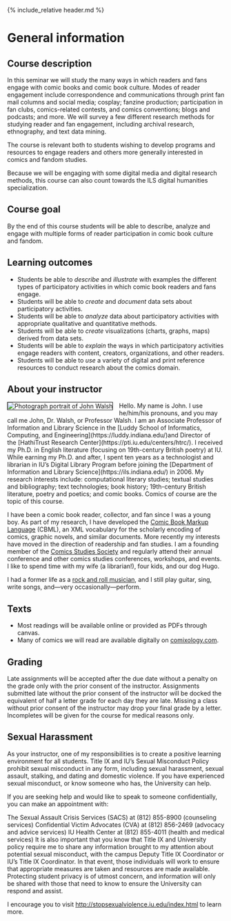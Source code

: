 {% include_relative header.md %}
# General information

## Course description<a id="desc"/>
In this seminar we will study the many ways in which readers and fans engage with comic books and comic book culture. Modes of reader engagement include correspondence and communications through print fan mail columns and social media; cosplay; fanzine production; participation in fan clubs, comics-related contests, and comics conventions; blogs and podcasts; and more. We will survey a few different research methods for studying reader and fan engagement, including archival research, ethnography, and text data mining.

The course is relevant both to students wishing to develop programs and resources to engage readers and others more generally interested in comics and fandom studies.

Because we will be engaging with some digital media and digital research methods, this course can also count towards the ILS digital humanities specialization.

## Course goal
By the end of this course students will be able to describe, analyze and engage with multiple forms of reader participation in comic book culture and fandom.

## Learning outcomes
- Students be able to *describe* and *illustrate* with examples the different types of participatory activities in which comic book readers and fans engage.
- Students will be able to *create* and *document* data sets about participatory activities.
- Students will be able to *analyze* data about participatory activities with appropriate qualitative and quantitative methods.
- Students will be able to *create* visualizations (charts, graphs, maps) derived from data sets.
- Students will be able to *explain* the ways in which participatory activities engage readers with content, creators, organizations, and other readers.
- Students will be able to *use* a variety of digital and print reference resources to conduct research about the comics domain.

## About your instructor
<img style="float:left;margin-right:1em;border:1px solid black;" alt="Photograph portrait of John Walsh" src="jawalsh.jpg"/>
Hello. My name is John. I use he/him/his pronouns, and you may call me John, Dr. Walsh, or Professor Walsh. I am an Associate Professor of Information and Library Science in the [Luddy School of Informatics, Computing, and Engineering](https://luddy.indiana.edu/)and Director of the [HathiTrust Research Center](https://pti.iu.edu/centers/htrc/). I received my Ph.D. in English literature (focusing on 19th-century British poetry) at IU. While earning my Ph.D. and after, I spent ten years as a technologist and librarian in IU’s Digital Library Program before joining the [Department of Information and Library Science](https://ils.indiana.edu/) in 2006. My research interests include: computational literary studies; textual studies and bibliography; text technologies; book history; 19th-century British literature, poetry and poetics; and comic books. Comics of course are the topic of this course.

I have been a comic book reader, collector, and fan since I was a young boy. As part of my research, I have developed the [Comic Book Markup Language](http://cbml.org/) (CBML), an XML vocabulary for the scholarly encoding of comics, graphic novels, and similar documents. More recently my interests have moved in the direction of readership and fan studies. I am a founding member of the [Comics Studies Society](https://comicssociety.org/) and regularly attend their annual conference and other comics studies conferences, workshops, and events. I like to spend time with my wife (a librarian!), four kids, and our dog Hugo.

I had a former life as a [rock and roll musician](https://open.spotify.com/album/03Ma8ivUgZaVCsmwqxNZuQ?si=SxkMag_lTxSarhtQbOfrYw), and I still play guitar, sing, write songs, and—very occasionally—perform.

## Texts
*   Most readings will be available online or provided as PDFs through canvas.
*   Many of comics we will read are available digitally on [comixology.com](http://comixology.com/).
## Grading
Late assignments will be accepted after the due date without a penalty on the grade only with the prior consent of the instructor. Assignments submitted late without the prior consent of the instructor will be docked the equivalent of half a letter grade for each day they are late. Missing a class without prior consent of the instructor may drop your final grade by a letter. Incompletes will be given for the course for medical reasons only.

## Sexual Harassment
As your instructor, one of my responsibilities is to create a positive learning environment for all students. Title IX and IU’s Sexual Misconduct Policy prohibit sexual misconduct in any form, including sexual harassment, sexual assault, stalking, and dating and domestic violence. If you have experienced sexual misconduct, or know someone who has, the University can help.

If you are seeking help and would like to speak to someone confidentially, you can make an appointment with:

The Sexual Assault Crisis Services (SACS) at (812) 855-8900 (counseling services) Confidential Victim Advocates (CVA) at (812) 856-2469 (advocacy and advice services) IU Health Center at (812) 855-4011 (health and medical services)
It is also important that you know that Title IX and University policy require me to share any information brought to my attention about potential sexual misconduct, with the campus Deputy Title IX Coordinator or IU’s Title IX Coordinator. In that event, those individuals will work to ensure that appropriate measures are taken and resources are made available. Protecting student privacy is of utmost concern, and information will only be shared with those that need to know to ensure the University can respond and assist.

I encourage you to visit <http://stopsexualviolence.iu.edu/index.html> to learn more.
